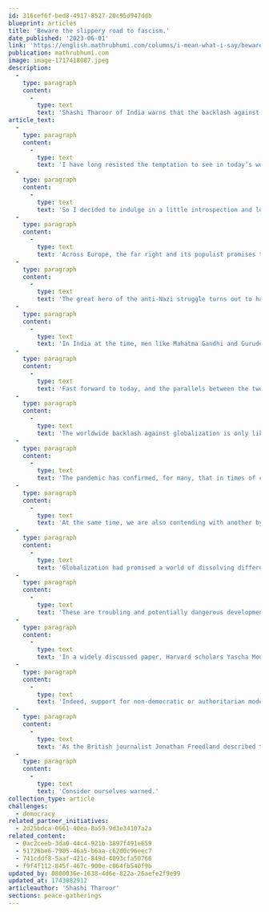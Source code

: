 ```yaml
---
id: 316cef6f-bed8-4917-8527-20c95d947ddb
blueprint: articles
title: 'Beware the slippery road to fascism.'
date_published: '2023-06-01'
link: 'https://english.mathrubhumi.com/columns/i-mean-what-i-say/beware-the-slippery-road-to-fascism-shashi-tharoor-column-1.8605703'
publication: mathrubhumi.com
image: image-1717418087.jpeg
description:
  -
    type: paragraph
    content:
      -
        type: text
        text: 'Shashi Tharoor of India warns that the backlash against globalization is likely to further accelerate in the post-COVID world. '
article_text:
  -
    type: paragraph
    content:
      -
        type: text
        text: 'I have long resisted the temptation to see in today’s world ominous echoes of the 1920s and 1930s, with rise of Fascism and authoritarianism and the collapse of international relations. And yet, Santayana famously told us that those who do not learn from history are condemned to repeat it. Can one afford to ignore the past? Even if history does not repeat itself, Mark Twain wisecracked, it often rhymes. So unless we learn from the past, the future remains unclear and challenging. As I once wrote, in another context, if you don’t know where you are coming from, then how can you appreciate where you are going?'
  -
    type: paragraph
    content:
      -
        type: text
        text: 'So I decided to indulge in a little introspection and look back at the world of the 1920s & 1930s -- a period universally recognised for being one of the darkest points in human history, punctuated by civil wars, coups, mass expulsions of populations and worse, which ultimately concluded in the monstrosities of the second World War and the horrors of the Holocaust and Hiroshima.'
  -
    type: paragraph
    content:
      -
        type: text
        text: 'Across Europe, the far right and its populist promises to restore the historic glory and grandeur of their respective countries were finding unprecedented acceptance in society. Winston Churchill, for instance, now hailed in the West as a standard-bearer of democracy and freedom, was throughout the 1920s and early 1930s an open admirer of Mussolini, saying in the 1920s (after a visit to Italy) that the Italian Fascist movement had “rendered a service to the whole world”. Had it been necessary, he stated, he was prepared to do in Britain what Mussolini had done in Italy: “If I had been an Italian I am sure that I should have been wholeheartedly with you from the start to finish in your triumphant struggle.” Travelling to Rome in 1927 to express his admiration for the Fascist Duce, Churchill announced that he “could not help being charmed, like so many other people have been, by Signor Mussolini’s gentle and simple bearing and by his calm detached poise in spite of so many burdens and dangers. Secondly, anyone could see that he thought of nothing but the lasting good, as he understands it, of the Italian people.” (The Times, 21st January, 1927.)'
  -
    type: paragraph
    content:
      -
        type: text
        text: 'The great hero of the anti-Nazi struggle turns out to have been an admirer of Fascism and dictatorship. As for democracy, Churchill was a late convert to the cause. As late as 1931, sneering at the Indian representatives to the Round Table Conference, he declared: "“The Indian Congress and other elements in this agitation represent neither the numbers, the strength nor the virtue of the Indian people. They merely represent those Indians who have acquired a veneer of Western civilisation, and have read all those books about democracy which Europe is now beginning increasingly to discard.” [emphasis added]. In other words, democracy was an idea that Europeans like Churchill were happy to discard in the heyday of Fascism. When circumstances plunged him into being the standard-bearer of democracy and freedom, he hypocritically embraced the public relations opportunity. But let us not forget that Fascism had a much broader appeal in those days than is commonly realized.'
  -
    type: paragraph
    content:
      -
        type: text
        text: 'In India at the time, men like Mahatma Gandhi and Gurudev Rabindranath Tagore were articulating a soaring humanist vision, even while borders were being flung up between men and nations, and fetters placed on their imaginations and their tongues. Authoritarianism and colonialism placed jackboots on the necks of dissidents everywhere. Racism was reflexive for imperialists and augmented by anti-Semitism in Europe. Protectionism was at an all-time high with countries looking inwards as they moved to recover from the structural changes forced upon them by the first World War. In America, the Great Depression had set in, leaving 34 million Americans with no income of their own. Across the Western world, a nativist xenophobia grew, based on an intrinsic distrust and organised hatred of anyone who was deemed an outsider.'
  -
    type: paragraph
    content:
      -
        type: text
        text: 'Fast forward to today, and the parallels between the two periods are grim and offer a sobering reminder of the dangers of our times. Populist leaders or strongmen have resurfaced, in Russia, China, Turkey, Philippines, across parts of Europe, till very recently in America and of course here in India. The supra-national institutions of global governance of the post-Bretton Woods era, the United Nations and its satellites like the WHO, the European Union, the IMF and others, are facing internal crises of their own, brought about by the continual reluctance to accommodate structural reforms within them to reflect a changing world that has moved a long way since the bi-polar Cold War order. Xenophobia and anti-Semitism are back in parts of the world that one would have thought would never entertain such ideas again. Protectionism (at least partially) has made a re-entry into global politics and worryingly, anyone who is a Muslim, an immigrant, or worse still, a Muslim immigrant, is now looked at in parts of the world as a national security threat.'
  -
    type: paragraph
    content:
      -
        type: text
        text: 'The worldwide backlash against globalization is only likely to further accelerate in the post-COVID world. As I have argued, the signs that we are entering a fresh wave of ‘de-globalisation’ are mounting. All the evidence so far suggests that the world may embrace isolationism and protectionism in a far more enthusiastic way than prior to the outbreak, including in India.'
  -
    type: paragraph
    content:
      -
        type: text
        text: 'The pandemic has confirmed, for many, that in times of crisis, people rely on their own governments to shield them; that global supply chains are vulnerable to disruption and are therefore unsustainable; and that dependence on foreign countries for essential goods (such as pharmaceuticals, or even the ingredients that go into making them) could be fatal. Nations tried aggressively to acquire medicines and corner vaccine supplies for their own people at the expense of each other. There is a rush to reset global supply chains and raise trade barriers: the demand for more protectionism and “self-reliance” (echoed in Mr Modi’s call for “atma-nirbharta”).'
  -
    type: paragraph
    content:
      -
        type: text
        text: 'At the same time, we are also contending with another by-product of the backlash to globalization through the rise of mandatory patriotism and, at its heart, hyper-nationalism as the new litmus test of loyalty. The global backlash against the forces that have defined the first decade and a half of the 21st century has taken on a nativist hue everywhere. In Europe and America, this has involved racist hostility to immigrants and minorities (whether ethnically or religiously defined). Since such negative messaging requires a positive counterpart, nationalism has filled the breach, as a majoritarian narrative has sought to subsume each country’s diverse political tendencies into an artificial mandated unity masquerading as authentically rooted patriotism. Democracy matters much less, it seems, than such nativist affirmations garbed as nationalism.'
  -
    type: paragraph
    content:
      -
        type: text
        text: 'Globalization had promised a world of dissolving differences and ever-expanding freedoms that would embrace and include everyone. Instead, today’s reactive nationalism heightens differences, emphasizes singular virtues associated with a politically defined people and seeks to instil loyalty and commitment to the state and its emblems. At the level of voluntarily flaunting the national flag, the national anthem, the lapel pin and reverence for the military’s sacrifices, I have no problem with this. But when these symbols are used to promote a sense of duty rather than affection for the idea of the nation, and compliance with the prevailing governmental narrative rather than freedom for each citizen to interpret national loyalty in her own way, then I do have a problem. Thus “respect” for the anthem and the flag becomes a code for obedience to the state and the ruling party. To put it plainly, conformity has now become the new badge of allegiance.'
  -
    type: paragraph
    content:
      -
        type: text
        text: 'These are troubling and potentially dangerous developments. The idea of the nation as an inclusive community of all citizens, one that allows each individual to shelter under the constitutional carapace to pursue his or her own ideas of happiness, free from the impositions of others, is being tossed aside in the name of a higher patriotic duty to an officially sanctioned version of nationalism. This is reminiscent of the same slippery slope down which Italy and Germany slid into fascism and Nazism in the 1920s and 1930s. Such fears may be exaggerated in today’s democracies, with modern means of communication and thriving free media. But complacency is no longer an option.'
  -
    type: paragraph
    content:
      -
        type: text
        text: 'In a widely discussed paper, Harvard scholars Yascha Mounk and Roberto Foa have argued that the health of liberal democracies across the world is degenerating (the scientific term being ‘democratic deconsolidation’). Drawing on global data, they show that there has been a considerable dilution of support for democracy and a growing impatience with the democratic process, especially among the so-called ‘millennial’ generations (those born after the 1980s), and that we can no longer assume that the future of democracy is secure, even in countries upholding democratic institutions for a period of time, with strong civil society traditions and a degree of wealth.'
  -
    type: paragraph
    content:
      -
        type: text
        text: 'Indeed, support for non-democratic or authoritarian models of governance is rising in many democracies. India is among the worst: in the Mounk–Foa data, more than 70% of Indian respondents felt that “a strong leader who does not have to bother with parliament and elections is a ‘good’ way to run this country”, higher than even Pakistan, with 62% (and behind only Russia and Romania in expressing the same sentiment). In a recent CSDS–Azim Premji University survey, over 50% of respondents in four large Indian states expressed a preference for an authoritarian alternative to our existing democracy.'
  -
    type: paragraph
    content:
      -
        type: text
        text: 'As the British journalist Jonathan Freedland described the comparisons between the 1930s and the present: “For historians of the period, the 1930s are always worthy of study because the decade proves that systems – including democratic republics – which had seemed solid and robust can collapse. That fate is possible, even in advanced, sophisticated societies. The warning never gets old.”'
  -
    type: paragraph
    content:
      -
        type: text
        text: 'Consider ourselves warned.'
collection_type: article
challenges:
  - democracy
related_partner_initiatives:
  - 2d25bdca-0661-40ea-8a59-9d3e34107a2a
related_content:
  - 0ac2ceeb-3da0-44c4-921b-3897f491e659
  - 51726be6-7905-46a5-b6aa-c62d0c96eec7
  - 741cddf8-5aaf-421c-849d-4093cfa50766
  - f9f4f112-845f-467c-900e-c064fb540f9b
updated_by: 0800036e-1638-4d6e-822a-26aefe2f9e99
updated_at: 1743082912
articleauthor: 'Shashi Tharoor'
sections: peace-gatherings
---
```

